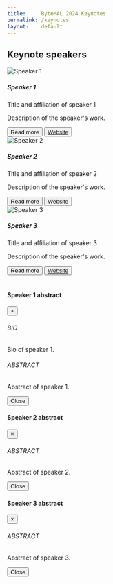 ```yaml
---
title:     ByteMAL 2024 Keynotes
permalink: /keynotes
layout:    default
---
```


<h2 class="mb-4"><b></b>Keynote speakers</b></h2>

<div class="card mb-3" style="max-width: 960px;">
  <div class="row no-gutters">
    <div class="col-md-4" style="display:flex;align-items:center;">
      <img src="/bytemal-2024/images/Speakers/speaker1.jpg" class="card-img rounded-lg" alt="Speaker 1">
    </div>
    <div class="col-md-8">
      <div class="card-body">
        <h5 class="card-title">Speaker 1</h5>
        <p class="card-text font-weight-bold">Title and affiliation of speaker 1</p>
        <p class="card-text">Description of the speaker's work.</p>
        <button type="button" class="btn btn-outline-primary btn-sm" data-toggle="modal" data-target="#speaker1Modal">Read more</button>
        <button type="button" class="btn btn-outline-primary btn-sm"><a href="linktowebsite">Website</a></button>
      </div>
    </div>
  </div>
</div>

<div class="card mb-3" style="max-width: 960px;">
  <div class="row no-gutters">
    <div class="col-md-4" style="display:flex;align-items:center;">
      <img src="/bytemal-2024/images/Speakers/speaker2.jpg" class="card-img rounded-lg" alt="Speaker 2">
    </div>
    <div class="col-md-8">
      <div class="card-body">
        <h5 class="card-title">Speaker 2</h5>
        <p class="card-text font-weight-bold">Title and affiliation of speaker 2</p>
        <p class="card-text">Description of the speaker's work.</p>
        <button type="button" class="btn btn-outline-primary btn-sm" data-toggle="modal" data-target="#speaker2Modal">Read more</button>
        <button type="button" class="btn btn-outline-primary btn-sm"><a href="linktowebsite">Website</a></button>
      </div>
    </div>
  </div>
</div>

<div class="card mb-3" style="max-width: 960px;">
  <div class="row no-gutters">
    <div class="col-md-4" style="display:flex;align-items:center;">
      <img src="/bytemal-2024/images/Speakers/speaker3.jpg" class="card-img rounded-lg" alt="Speaker 3">
    </div>
    <div class="col-md-8">
      <div class="card-body">
        <h5 class="card-title">Speaker 3</h5>
        <p class="card-text font-weight-bold">Title and affiliation of speaker 3</p>
        <p class="card-text">Description of the speaker's work.</p>
                <button type="button" class="btn btn-outline-primary btn-sm" data-toggle="modal" data-target="#speaker3Modal">Read more</button>
        <button type="button" class="btn btn-outline-primary btn-sm"><a href="linktowebsite">Website</a></button>
      </div>
    </div>
  </div>
</div>
<br>


<!-- Speaker 1 Modal -->
<div class="modal fade" id="speaker1Modal" tabindex="-1" role="dialog" aria-labelledby="speaker1Modal" aria-hidden="true">
  <div class="modal-dialog .modal-dialog-scrollable .modal-dialog-centered modal-lg">
    <div class="modal-content p-4">
      <div class="modal-header">
        <h4 class="modal-title" id="speaker1ModalLabel">Speaker 1 abstract</h4>
        <button type="button" class="close" data-dismiss="modal" aria-label="Close">
          <span aria-hidden="true">&times;</span>
        </button>
      </div>
      <div class="modal-body p-4">
        <h6>BIO</h6>
        <p>Bio of speaker 1.</p>
        <h6>ABSTRACT</h6>
        <p>Abstract of speaker 1.</p>
      </div>
      <div class="modal-footer">
        <button type="button" class="btn btn-secondary" data-dismiss="modal">Close</button>
      </div>
    </div>
  </div>
</div>

<!-- Speaker 2 Modal -->
<div class="modal fade" id="speaker2Modal" tabindex="-1" role="dialog" aria-labelledby="speaker2Modal" aria-hidden="true">
  <div class="modal-dialog .modal-dialog-scrollable .modal-dialog-centered modal-lg">
    <div class="modal-content p-4">
      <div class="modal-header">
        <h4 class="modal-title" id="speaker2ModalLabel">Speaker 2 abstract</h4>
        <button type="button" class="close" data-dismiss="modal" aria-label="Close">
          <span aria-hidden="true">&times;</span>
        </button>
      </div>
      <div class="modal-body p-4">
        <h6>ABSTRACT</h6>
        <p>Abstract of speaker 2.</p>
      </div>
      <div class="modal-footer">
        <button type="button" class="btn btn-secondary" data-dismiss="modal">Close</button>
      </div>
    </div>
  </div>
</div>

<!-- Speaker 3 Modal -->
<div class="modal fade" id="speaker3Modal" tabindex="-1" role="dialog" aria-labelledby="speaker3Modal" aria-hidden="true">
  <div class="modal-dialog .modal-dialog-scrollable .modal-dialog-centered modal-lg">
    <div class="modal-content p-4">
      <div class="modal-header">
        <h4 class="modal-title" id="speaker3ModalLabel">Speaker 3 abstract</h4>
        <button type="button" class="close" data-dismiss="modal" aria-label="Close">
          <span aria-hidden="true">&times;</span>
        </button>
      </div>
      <div class="modal-body p-4">
        <h6>ABSTRACT</h6>
        <p>Abstract of speaker 3.</p>
      </div>
      <div class="modal-footer">
        <button type="button" class="btn btn-secondary" data-dismiss="modal">Close</button>
      </div>
    </div>
  </div>
</div>

